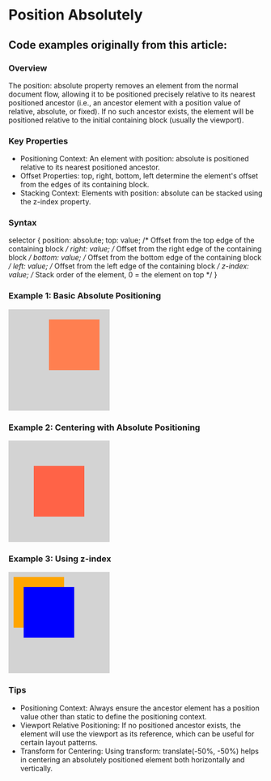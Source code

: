 # Position Absolutely

## Code examples originally from this article:

### Overview

The position: absolute property removes an element from the normal document flow, allowing it to be positioned precisely relative to its nearest positioned ancestor (i.e., an ancestor element with a position value of relative, absolute, or fixed). If no such ancestor exists, the element will be positioned relative to the initial containing block (usually the viewport).

### Key Properties
- Positioning Context: An element with position: absolute is positioned relative to its nearest positioned ancestor.
- Offset Properties: top, right, bottom, left determine the element's offset from the edges of its containing block.
- Stacking Context: Elements with position: absolute can be stacked using the z-index property.

### Syntax

selector {
    position: absolute;
    top: value;    /* Offset from the top edge of the containing block */
    right: value;  /* Offset from the right edge of the containing block */
    bottom: value; /* Offset from the bottom edge of the containing block */
    left: value;   /* Offset from the left edge of the containing block */
    z-index: value; /* Stack order of the element, 0 = the element on top */
}


### Example 1: Basic Absolute Positioning

<!DOCTYPE html>
<html lang="en">
<head>
    <meta charset="UTF-8">
    <meta name="viewport" content="width=device-width, initial-scale=1.0">
    <title>Absolute Positioning Example</title>
    <style>
        .container {
            position: relative; /* Establishes positioning context */
            width: 300px;
            height: 300px;
            background-color: lightgray;
        }
        .absolute-box {
            position: absolute;
            top: 20px;
            right: 20px;
            width: 100px;
            height: 100px;
            background-color: coral;
        }
    </style>
</head>
<body>
    <div class="container">
        <div class="absolute-box"></div>
    </div>
</body>
</html>

### Example 2: Centering with Absolute Positioning

<!DOCTYPE html>
<html lang="en">
<head>
    <meta charset="UTF-8">
    <meta name="viewport" content="width=device-width, initial-scale=1.0">
    <title>Centering Example</title>
    <style>
        .container {
            position: relative;
            width: 400px;
            height: 400px;
            background-color: lightblue;
        }
        .centered-box {
            position: absolute;
            top: 50%;
            left: 50%;
            width: 100px;
            height: 100px;
            background-color: tomato;
            transform: translate(-50%, -50%); /* Centering adjustment */
        }
    </style>
</head>
<body>
    <div class="container">
        <div class="centered-box"></div>
    </div>
</body>
</html>

### Example 3: Using z-index

<!DOCTYPE html>
<html lang="en">
<head>
    <meta charset="UTF-8">
    <meta name="viewport" content="width=device-width, initial-scale=1.0">
    <title>Z-Index Example</title>
    <style>
        .container {
            position: relative;
            width: 200px;
            height: 200px;
            background-color: lightgray;
        }
        .box1 {
            position: absolute;
            top: 10px;
            left: 10px;
            width: 100px;
            height: 100px;
            background-color: orange;
            z-index: 1;
        }
        .box2 {
            position: absolute;
            top: 30px;
            left: 30px;
            width: 100px;
            height: 100px;
            background-color: blue;
            z-index: 2; /* This box will be on top */
        }
    </style>
</head>
<body>
    <div class="container">
        <div class="box1"></div>
        <div class="box2"></div>
    </div>
</body>
</html>


### Tips

- Positioning Context: Always ensure the ancestor element has a position value other than static to define the positioning context.
- Viewport Relative Positioning: If no positioned ancestor exists, the element will use the viewport as its reference, which can be useful for certain layout patterns.
- Transform for Centering: Using transform: translate(-50%, -50%) helps in centering an absolutely positioned element both horizontally and vertically.
